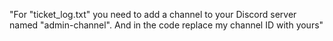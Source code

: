 "For "ticket_log.txt" you need to add a channel to your Discord server named "admin-channel". 
And in the code replace my channel ID with yours" 
